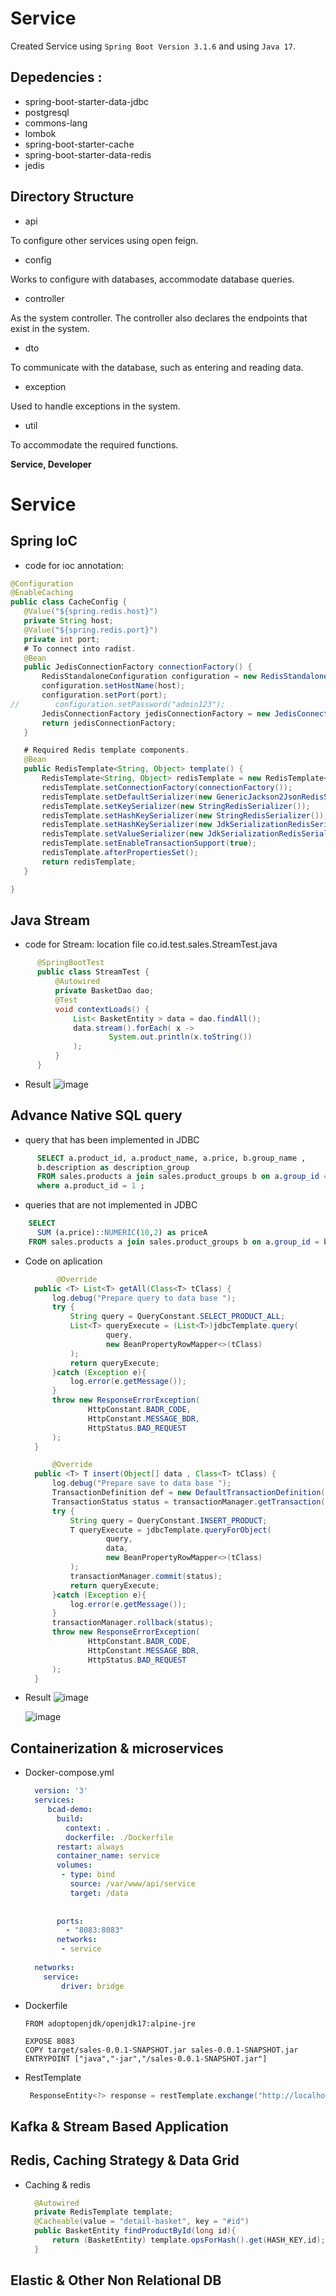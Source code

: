 # Service

Created Service using `Spring Boot Version 3.1.6` and using `Java 17`.


## Depedencies : 
- spring-boot-starter-data-jdbc
- postgresql
- commons-lang
- lombok
- spring-boot-starter-cache
- spring-boot-starter-data-redis
- jedis

## Directory Structure
- api

To configure other services using open feign.

- config

Works to configure with databases, accommodate database queries.

- controller

As the system controller. The controller also declares the endpoints that exist in the system.

- dto

To communicate with the database, such as entering and reading data.

- exception

Used to handle exceptions in the system.


- util

To accommodate the required functions.

**Service, Developer**



# Service
## Spring IoC

  
 - code for ioc annotation:
 ```java
@Configuration
@EnableCaching
public class CacheConfig {
    @Value("${spring.redis.host}")
    private String host;
    @Value("${spring.redis.port}")
    private int port;
    # To connect into radist.
    @Bean
    public JedisConnectionFactory connectionFactory() {
        RedisStandaloneConfiguration configuration = new RedisStandaloneConfiguration();
        configuration.setHostName(host);
        configuration.setPort(port);
//        configuration.setPassword("admin123");
        JedisConnectionFactory jedisConnectionFactory = new JedisConnectionFactory(configuration);
        return jedisConnectionFactory;
    }

    # Required Redis template components.
    @Bean
    public RedisTemplate<String, Object> template() {
        RedisTemplate<String, Object> redisTemplate = new RedisTemplate<>();
        redisTemplate.setConnectionFactory(connectionFactory());
        redisTemplate.setDefaultSerializer(new GenericJackson2JsonRedisSerializer());
        redisTemplate.setKeySerializer(new StringRedisSerializer());
        redisTemplate.setHashKeySerializer(new StringRedisSerializer());
        redisTemplate.setHashKeySerializer(new JdkSerializationRedisSerializer());
        redisTemplate.setValueSerializer(new JdkSerializationRedisSerializer());
        redisTemplate.setEnableTransactionSupport(true);
        redisTemplate.afterPropertiesSet();
        return redisTemplate;
    }

}

```


## Java Stream

  
  - code for Stream:
  location file co.id.test.sales.StreamTest.java


  ```java
        @SpringBootTest
        public class StreamTest {
            @Autowired
            private BasketDao dao;
            @Test
            void contextLoads() {
                List< BasketEntity > data = dao.findAll();
                data.stream().forEach( x ->
                        System.out.println(x.toString())
                );
            }
        }
  
  ```


  - Result
    ![image](https://github.com/huda1237/testLogic/assets/65228809/0d2bb1fc-1939-4d03-b883-d2d42d94c6aa)



  ## Advance Native SQL query

  - query that has been implemented in JDBC

  
  ```sql
        SELECT a.product_id, a.product_name, a.price, b.group_name ,
        b.description as description_group 
        FROM sales.products a join sales.product_groups b on a.group_id = b.group_id
        where a.product_id = 1 ;
  
  ```


  - queries that are not implemented in JDBC

  ```sql
      SELECT 
    	SUM (a.price)::NUMERIC(10,2) as priceA
      FROM sales.products a join sales.product_groups b on a.group_id = b.group_id  ;

  ```

  - Code on aplication
    ```java
           @Override
      public <T> List<T> getAll(Class<T> tClass) {
          log.debug("Prepare query to data base ");
          try {
              String query = QueryConstant.SELECT_PRODUCT_ALL;
              List<T> queryExecute = (List<T>)jdbcTemplate.query(
                      query,
                      new BeanPropertyRowMapper<>(tClass)
              );
              return queryExecute;
          }catch (Exception e){
              log.error(e.getMessage());
          }
          throw new ResponseErrorException(
                  HttpConstant.BADR_CODE,
                  HttpConstant.MESSAGE_BDR,
                  HttpStatus.BAD_REQUEST
          );
      }
    
    ```

    ```java
          @Override
      public <T> T insert(Object[] data , Class<T> tClass) {
          log.debug("Prepare save to data base ");
          TransactionDefinition def = new DefaultTransactionDefinition();
          TransactionStatus status = transactionManager.getTransaction(def);
          try {
              String query = QueryConstant.INSERT_PRODUCT;
              T queryExecute = jdbcTemplate.queryForObject(
                      query,
                      data,
                      new BeanPropertyRowMapper<>(tClass)
              );
              transactionManager.commit(status);
              return queryExecute;
          }catch (Exception e){
              log.error(e.getMessage());
          }
          transactionManager.rollback(status);
          throw new ResponseErrorException(
                  HttpConstant.BADR_CODE,
                  HttpConstant.MESSAGE_BDR,
                  HttpStatus.BAD_REQUEST
          );
      }
    
    ```
  - Result
    ![image](https://github.com/huda1237/testLogic/assets/65228809/269e6810-bf53-4871-908e-9cbec04769f7)

    ![image](https://github.com/huda1237/testLogic/assets/65228809/27024e7f-2b0f-44ca-857a-ea8bf05e6338)

  ## Containerization & microservices
  - Docker-compose.yml

    ```yaml
      version: '3'
      services: 
         bcad-demo:
           build:
             context: .
             dockerfile: ./Dockerfile
           restart: always
           container_name: service
           volumes:
            - type: bind
              source: /var/www/api/service
              target: /data
         
      
           ports:
             - "8083:8083"
           networks:
            - service
        
      networks:
        service:
            driver: bridge
    ```
   - Dockerfile
      ```
      FROM adoptopenjdk/openjdk17:alpine-jre

      EXPOSE 8083
      COPY target/sales-0.0.1-SNAPSHOT.jar sales-0.0.1-SNAPSHOT.jar
      ENTRYPOINT ["java","-jar","/sales-0.0.1-SNAPSHOT.jar"]
      ```
   - RestTemplate
    
      ```java
       ResponseEntity<?> response = restTemplate.exchange("http://localhost:8000/xxx", HttpMethod.POST, req, Map.class);
      ```


  ## Kafka & Stream Based Application
  ## Redis, Caching Strategy & Data Grid
  - Caching & redis
    
      ```java
        @Autowired
        private RedisTemplate template;
        @Cacheable(value = "detail-basket", key = "#id")
        public BasketEntity findProductById(long id){
            return (BasketEntity) template.opsForHash().get(HASH_KEY,id);
        }
      ```
  
  ## Elastic & Other Non Relational DB
      
